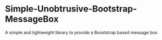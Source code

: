 # Simple-Unobtrusive-Bootstrap-MessageBox
A simple and lightweight library to provide a Booststrap based message box

